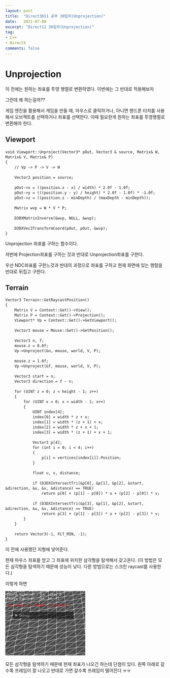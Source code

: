```yaml
---
layout: post
title:  "Direct3D11 공부 30일차(Unprojection)"
date:   2021-07-08
excerpt: "Direct11 30일차(Unprojection)"
tag:
- C++
- DirectX
comments: false
---
```


# Unprojection
이 전에는 원하는 좌표를 투영 행렬로 변환하였다. 이번에는 그 반대로 적용해보자

그런데 왜 하는걸까??

게임 엔진을 활용해서 게임을 만들 때, 마우스로 클릭하거나, 아니면 핸드폰 터치를 사용해서 오브젝트를 선택하거나 좌표를 선택한다. 이때 필요한게 원하는 좌표를 투영행렬로 변환해야 한다.

## Viewport

```
void Viewport::Unproject(Vector3* pOut, Vector3 & source, Matrix& W, Matrix& V, Matrix& P)
{
	// Vp -> P -> V -> W

	Vector3 position = source;

	pOut->x = ((position.x - x) / width) * 2.0f - 1.0f;
	pOut->y = (((position.y - y) / height) * 2.0f - 1.0f) * -1.0f;
	pOut->z = ((position.z - minDepth) / (maxDepth - minDepth));

	Matrix wvp = W * V * P;

	D3DXMatrixInverse(&wvp, NULL, &wvp);

	D3DXVec3TransformCoord(pOut, pOut, &wvp);
}
```
Unprojection 좌표를 구하는 함수이다.

저번에 Projection좌표를 구하는 것과 반대로 Unprojection좌표를 구한다.

우선 NDC좌표를 구한느것과 반대의 과정으로 좌표를 구하고 현재 화면에 있는 행렬을 반대로 뒤집고 구한다.

## Terrain
```
Vector3 Terrain::GetRaycastPosition()
{
	Matrix V = Context::Get()->View();
	Matrix P = Context::Get()->Projection();
	Viewport* Vp = Context::Get()->GetViewport();

	Vector3 mouse = Mouse::Get()->GetPosition();

	Vector3 n, f;
	mouse.z = 0.0f;
	Vp->Unproject(&n, mouse, world, V, P);

	mouse.z = 1.0f;
	Vp->Unproject(&f, mouse, world, V, P);

	Vector3 start = n;
	Vector3 direction = f - n;

	for (UINT z = 0; z < height - 1; z++)
	{
		for (UINT x = 0; x < width - 1; x++)
		{
			UINT index[4];
			index[0] = width * z + x;
			index[1] = width * (z + 1) + x;
			index[2] = width * z + x + 1;
			index[3] = width * (z + 1) + x + 1;

			Vector3 p[4];
			for (int i = 0; i < 4; i++)
			{
				p[i] = vertices[index[i]].Position;
			}

			float u, v, distance;

			if (D3DXIntersectTri(&p[0], &p[1], &p[2], &start, &direction, &u, &v, &distance) == TRUE)
				return p[0] + (p[1] - p[0]) * u + (p[2] - p[0]) * v;

			if (D3DXIntersectTri(&p[3], &p[1], &p[2], &start, &direction, &u, &v, &distance) == TRUE)
				return p[3] + (p[1] - p[3]) * u + (p[2] - p[3]) * v;
		}
	}

	return Vector3(-1, FLT_MIN, -1);
}
```
이 전에 사용했던 지형에 넣어준다.

현재 마우스 좌표를 얻고 그 좌표에 위치한 삼각형을 탐색해서 갖고온다.
(이 방법은 모든 삼각형을 탐색하기 때문에 성능이 낮다. 다른 방법으로는 스크린 raycast를 사용한다.)

이렇게 하면

<img src = "../assets/img/project/d3dx/day30/raycast.gif" width="50%">

모든 삼각형을 탐색하기 때문에 현재 좌표가 나오긴 하는데 단점이 있다. 쵠쪽 아래로 갈수록 프레임이 잘 나오고 반대로 가면 갈수록 프레임이 떨어진다 ㅠㅠ